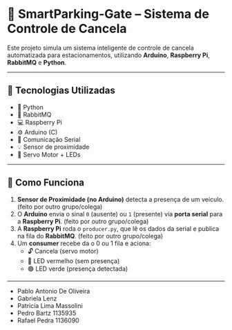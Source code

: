 # 🚗 SmartParking-Gate – Sistema de Controle de Cancela

Este projeto simula um sistema inteligente de controle de cancela automatizada para estacionamentos, utilizando **Arduino**, **Raspberry Pi**, **RabbitMQ** e **Python**.

---

## 🔧 Tecnologias Utilizadas

- 🐍 Python
- 🐇 RabbitMQ
- 💻 Raspberry Pi
- ⚙️ Arduino (C)
- 🔌 Comunicação Serial
- 💡 Sensor de proximidade
- 🔄 Servo Motor + LEDs

---

## 🧠 Como Funciona

1. **Sensor de Proximidade (no Arduino)** detecta a presença de um veículo. (feito por outro grupo/colega)
2. O **Arduino** envia o sinal `0` (ausente) ou `1` (presente) via **porta serial** para a **Raspberry Pi**. (feito por outro grupo/colega)
3. A **Raspberry Pi** roda o `producer.py`, que lê os dados da serial e publica na fila do **RabbitMQ**. (feito por outro grupo/colega)
4. Um **consumer** recebe da o 0 ou 1 fila e aciona: 
   - 🔓 Cancela (servo motor)
   - 🔴 LED vermelho (sem presença)
   - 🟢 LED verde (presença detectada)

---

- Pablo Antonio De Oliveira
- Gabriela Lenz
- Patricia Lima Massolini
- Pedro Bartz 1135935
- Rafael Pedra 1136090
